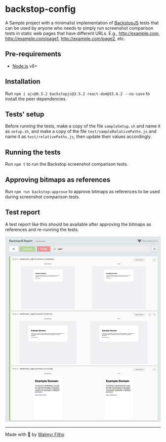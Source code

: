 # backstop-config

A Sample project with a minimalist implementation of [BackstopJS](https://github.com/garris/BackstopJS) tests that can be used by anyone who needs to simply run screenshot comparison tests in static web pages that have different URLs. E.g., http://example.com, http://example.com/page1, http://example.com/page2, etc.

## Pre-requirements

- [Node.js](https://nodejs.org/) v8+

## Installation

Run `npm i ajv@6.5.2 backstopjs@3.5.2 react-dom@15.6.2 --no-save` to install the peer dependencies.

## Tests' setup

Before running the tests, make a copy of the file `sampleSetup.sh` and name it as `setup.sh`, and make a copy of the file `test/sampleRelativePaths.js` and name it as `test/relativePaths.js`, then update their values accordingly.

## Running the tests

Run `npm t` to run the Backstop screenshot comparison tests.

## Approving bitmaps as references

Run `npm run backstop:approve` to approve bitmaps as references to be used during screenshot comparison tests.

## Test report

A test report like this should be available after approving the bitmaps as references and re-running the tests.

![BackstopJS html report](./assets/backstopjs-report.png)

___

Made with 💚 by [Walmyr Filho](http://walmyr-filho.com)
